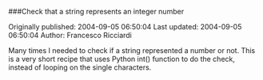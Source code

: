 ###Check that a string represents an integer number

Originally published: 2004-09-05 06:50:04
Last updated: 2004-09-05 06:50:04
Author: Francesco Ricciardi

Many times I needed to check if a string represented a number or not. This is a very short recipe that uses Python int() function to do the check, instead of looping on the single characters.